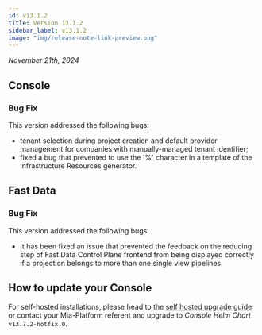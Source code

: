 ```yaml
---
id: v13.1.2
title: Version 13.1.2
sidebar_label: v13.1.2
image: "img/release-note-link-preview.png"
---
```


_November 21th, 2024_

## Console

### Bug Fix

This version addressed the following bugs:

* tenant selection during project creation and default provider management for companies with manually-managed tenant identifier;
* fixed a bug that prevented to use the '%' character in a template of the Infrastructure Resources generator.

## Fast Data

### Bug Fix

This version addressed the following bugs:

* It has been fixed an issue that prevented the feedback on the reducing step of Fast Data Control Plane frontend from being displayed correctly if a projection belongs to more than one single view pipelines.

## How to update your Console

For self-hosted installations, please head to the [self hosted upgrade guide](/docs/13.x.x/infrastructure/self-hosted/installation-chart/how-to-upgrade) or contact your Mia-Platform referent and upgrade to _Console Helm Chart_ `v13.7.2-hotfix.0`.
